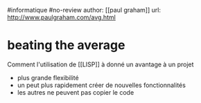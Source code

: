 #informatique #no-review 
author: [[paul graham]]
url: http://www.paulgraham.com/avg.html
# beating the average

Comment l'utilisation de [[LISP]] à donné un avantage à un projet
 - plus grande flexibilité
 - un peut plus rapidement créer de nouvelles fonctionnalités
 - les autres ne peuvent pas copier le code

